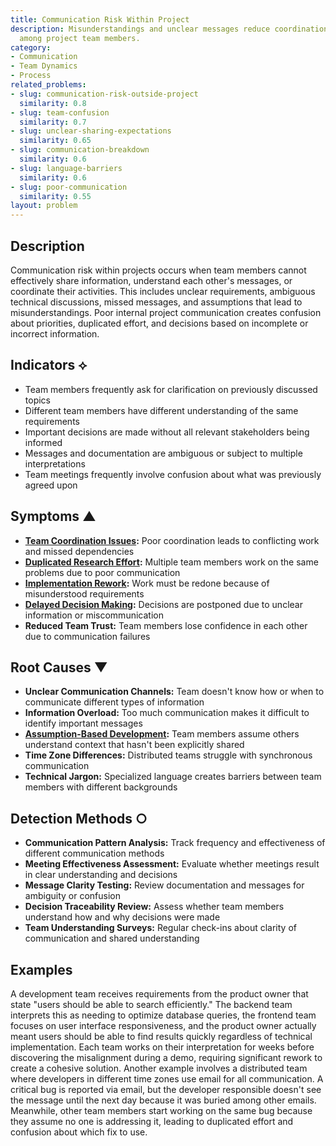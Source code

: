 ```yaml
---
title: Communication Risk Within Project
description: Misunderstandings and unclear messages reduce coordination and trust
  among project team members.
category:
- Communication
- Team Dynamics
- Process
related_problems:
- slug: communication-risk-outside-project
  similarity: 0.8
- slug: team-confusion
  similarity: 0.7
- slug: unclear-sharing-expectations
  similarity: 0.65
- slug: communication-breakdown
  similarity: 0.6
- slug: language-barriers
  similarity: 0.6
- slug: poor-communication
  similarity: 0.55
layout: problem
---
```


## Description

Communication risk within projects occurs when team members cannot effectively share information, understand each other's messages, or coordinate their activities. This includes unclear requirements, ambiguous technical discussions, missed messages, and assumptions that lead to misunderstandings. Poor internal project communication creates confusion about priorities, duplicated effort, and decisions based on incomplete or incorrect information.

## Indicators ⟡

- Team members frequently ask for clarification on previously discussed topics
- Different team members have different understanding of the same requirements
- Important decisions are made without all relevant stakeholders being informed
- Messages and documentation are ambiguous or subject to multiple interpretations
- Team meetings frequently involve confusion about what was previously agreed upon

## Symptoms ▲

- **[Team Coordination Issues](team-coordination-issues.md):** Poor coordination leads to conflicting work and missed dependencies
- **[Duplicated Research Effort](duplicated-research-effort.md):** Multiple team members work on the same problems due to poor communication
- **[Implementation Rework](implementation-rework.md):** Work must be redone because of misunderstood requirements
- **[Delayed Decision Making](delayed-decision-making.md):** Decisions are postponed due to unclear information or miscommunication
- **Reduced Team Trust:** Team members lose confidence in each other due to communication failures

## Root Causes ▼

- **Unclear Communication Channels:** Team doesn't know how or when to communicate different types of information
- **Information Overload:** Too much communication makes it difficult to identify important messages
- **[Assumption-Based Development](assumption-based-development.md):** Team members assume others understand context that hasn't been explicitly shared
- **Time Zone Differences:** Distributed teams struggle with synchronous communication
- **Technical Jargon:** Specialized language creates barriers between team members with different backgrounds

## Detection Methods ○

- **Communication Pattern Analysis:** Track frequency and effectiveness of different communication methods
- **Meeting Effectiveness Assessment:** Evaluate whether meetings result in clear understanding and decisions
- **Message Clarity Testing:** Review documentation and messages for ambiguity or confusion
- **Decision Traceability Review:** Assess whether team members understand how and why decisions were made
- **Team Understanding Surveys:** Regular check-ins about clarity of communication and shared understanding

## Examples

A development team receives requirements from the product owner that state "users should be able to search efficiently." The backend team interprets this as needing to optimize database queries, the frontend team focuses on user interface responsiveness, and the product owner actually meant users should be able to find results quickly regardless of technical implementation. Each team works on their interpretation for weeks before discovering the misalignment during a demo, requiring significant rework to create a cohesive solution. Another example involves a distributed team where developers in different time zones use email for all communication. A critical bug is reported via email, but the developer responsible doesn't see the message until the next day because it was buried among other emails. Meanwhile, other team members start working on the same bug because they assume no one is addressing it, leading to duplicated effort and confusion about which fix to use.
